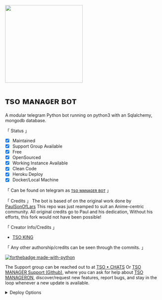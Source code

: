 <img src='https://te.legra.ph/file/57ba5962f44d06595b353.jpg' alternate="Meow Meow... Your Internet Gones..." height="250px">

# ᴛsᴏ ᴍᴀɴᴀɢᴇʀ ʙᴏᴛ

A modular telegram Python bot running on python3 with an Sqlalchemy, mongodb database.

「 Status 」

- [x] Maintained
- [x] Support Group Available
- [x] Free
- [x] OpenSourced
- [x] Working Instance Available
- [x] Clean Code
- [x] Heroku Deploy
- [x] Docker/Local Machine

「 Can be found on telegram as [ᴛsᴏ ᴍᴀɴᴀɢᴇʀ ʙᴏᴛ](https://telegram.dog/tso_manager_bot) 」

「 Credits 」
The bot is based of on the original work done by [PaulSonOfLars](https://github.com/PaulSonOfLars)
This repo was just reamped to suit an Anime-centric community. All original credits go to Paul and his dedication, Without his efforts, this fork would not have been possible!

「 Creator Info/Credits 」

+ [TSO KING](https://github.com/T5OKING)

「 Any other authorship/credits can be seen through the commits. 」

[![forthebadge made-with-python](http://ForTheBadge.com/images/badges/made-with-python.svg)](https://www.python.org/)

The Support group can be reached out to at [TSO • CHATS](https://telegram.dog/TSO_CHATS) Or [TSO MANAGER Support (Github)](https://github.com/T5OKING/TSOMANAGER/discussions/15), where you can ask for help about [TSO MANAGERON](https://telegram.dog/TSO_MANAGER_BOT), discover/request new features, report bugs, and stay in the loop whenever a new update is available. 

<details>
	<summary>Deploy Options</summary>

<a href="https://heroku.com/deploy?template=https://github.com/T5OKING/TSOMANAGER"><img src="https://www.herokucdn.com/deploy/button.svg" height="40"></a>
> 

